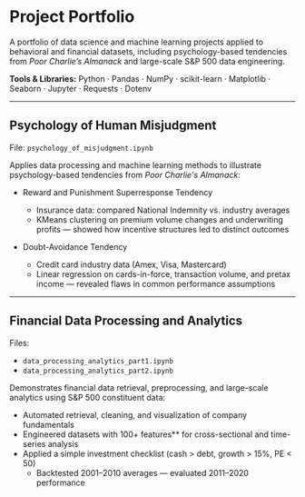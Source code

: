 # Project Portfolio
A portfolio of data science and machine learning projects applied to behavioral and financial datasets, including psychology-based tendencies from *Poor Charlie’s Almanack* and large-scale S&P 500 data engineering.

**Tools & Libraries:** Python · Pandas · NumPy · scikit-learn · Matplotlib · Seaborn · Jupyter · Requests · Dotenv

---

## Psychology of Human Misjudgment
File: `psychology_of_misjudgment.ipynb`

Applies data processing and machine learning methods to illustrate psychology-based tendencies from *Poor Charlie's Almanack*:

- Reward and Punishment Superresponse Tendency 
  - Insurance data: compared National Indemnity vs. industry averages  
  - KMeans clustering on premium volume changes and underwriting profits — showed how incentive structures led to distinct outcomes  

- Doubt-Avoidance Tendency
  - Credit card industry data (Amex, Visa, Mastercard)  
  - Linear regression on cards-in-force, transaction volume, and pretax income — revealed flaws in common performance assumptions  

---

## Financial Data Processing and Analytics
Files:  
- `data_processing_analytics_part1.ipynb`  
- `data_processing_analytics_part2.ipynb`

Demonstrates financial data retrieval, preprocessing, and large-scale analytics using S&P 500 constituent data:

- Automated retrieval, cleaning, and visualization of company fundamentals  
- Engineered datasets with 100+ features** for cross-sectional and time-series analysis  
- Applied a simple investment checklist (cash > debt, growth > 15%, PE < 50)  
  - Backtested 2001–2010 averages — evaluated 2011–2020 performance  
